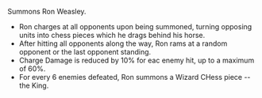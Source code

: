 Summons Ron Weasley.

- Ron charges at all opponents upon being summoned, turning opposing units into chess pieces which he drags behind his horse.
- After hitting all opponents along the way, Ron rams at a random opponent or the last opponent standing.
- Charge Damage is reduced by 10% for eac enemy hit, up to a maximum of 60%.
- For every 6 enemies defeated, Ron summons a Wizard CHess piece -- the King.
